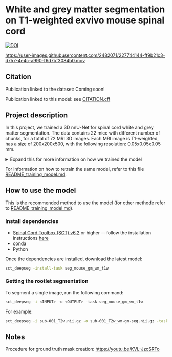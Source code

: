 # White and grey matter segmentation on T1-weighted exvivo mouse spinal cord

[![DOI](https://zenodo.org/badge/587907110.svg)](https://doi.org/10.5281/zenodo.7772350)

https://user-images.githubusercontent.com/2482071/227744144-ff9b21c3-d757-4e4c-a990-f6d7bf3084b0.mov

## Citation

Publication linked to the dataset: Coming soon!

Publication linked to this model: see [CITATION.cff](./CITATION.cff)


## Project description

In this project, we trained a 3D nnU-Net for spinal cord white and grey matter segmentation. The data contains 22 mice with different number of chunks, for a total of 72 MRI 3D images. Each MRI image is T1-weighted, has a size of 200x200x500, with the following resolution: 0.05x0.05x0.05 mm. 

<details>
  <summary>Expand this for more information on how we trained the model</summary>
  
In order to train a 3D nnU-Net, the following steps were completed: 
- First, a total of 161 slices were labelled on various subjects. See [Notes](#notes) for details on the manual labeling.
- The slices were then extracted using the [extract_slices.py](./utils/extract_slices.py) function: it extracted both the slice from the MRI image as well as the mask's slice. These were gathered into a temporary dataset, on which a 2D nnU-Net model was trained to segment spinal cord white and grey matter. The inference was then performed using this model on the full 3D volume from the original dataset. 
- Then, a 3D nnU-Net was trained on the images, using the results from the previous inference as ground truth as well as using extracted slices (of shape (200x200x1)) and their manual segmentation. The inference, was again performed on the full zurich-mouse dataset. Going from a 2D nnU-Net to a 3D nnU-Net helped improved the continuity of the segmentation on the z-axis. 
- After that, we selected the best segmentation masks on the dataset totalling 31 images. For each of these images we noted that the top and bottom slices were often poorly annotated. Using the [crop_image_and_mask.py](./utils/crop_image_and_mask.py) script we removed these slices. The objective was to keep only qualitative annotations. 
- Finally, a 3D nnU-Net was trained on these qualitative image segmentations (31 images) with various dimension as well as annotated slices (161 images). The nnU-Net was trained on 1000 epochs, with "3d_fullres" configuration and on 5 folds. The best Dice score were the following (fold 0 : 0.9135, fold 1: 0.9083, fold 2: 0.9109 , fold 3: 0.9132, fold 4: 0.9173). 

For the packaging we decided to keep only fold 4 as it has the best dice score and all performed similarly in terms of final results as well as training evolution (meaning that the dataset is rather homogeneous). The reason for this is to avoid having to upload the full results model which weight around 5 GB and limit ourself to 250 MB. Also, inference is much longer when performed on 5 folds instead of 1 and results are comparable. 

</details>

For information on how to retrain the same model, refer to this file [README_training_model.md](./utils/README.md). 

## How to use the model

This is the recommended method to use the model (for other methode refer to [README_training_model.md](./utils/README.md)).

### Install dependencies

- [Spinal Cord Toolbox (SCT) v6.2](https://github.com/spinalcordtoolbox/spinalcordtoolbox/releases/tag/6.2) or higher -- follow the installation instructions [here](https://github.com/spinalcordtoolbox/spinalcordtoolbox?tab=readme-ov-file#installation)
- [conda](https://conda.io/projects/conda/en/latest/user-guide/install/index.html) 
- Python

Once the dependencies are installed, download the latest model:

```bash
sct_deepseg -install-task seg_mouse_gm_wm_t1w
```

### Getting the rootlet segmentation

To segment a single image, run the following command: 

```bash
sct_deepseg -i <INPUT> -o <OUTPUT> -task seg_mouse_gm_wm_t1w
```

For example:

```bash
sct_deepseg -i sub-001_T2w.nii.gz -o sub-001_T2w_wm-gm-seg.nii.gz -task seg_mouse_gm_wm_t1w
```

## Notes

Procedure for ground truth mask creation: https://youtu.be/KVL-JzcSRTo
